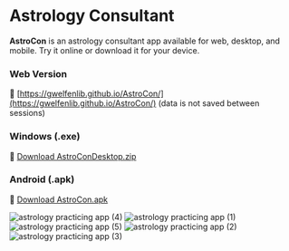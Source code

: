 # Astrology Consultant

**AstroCon** is an astrology consultant app available for web, desktop, and mobile. Try it online or download it for your device.

### Web Version

🔗 [https://gwelfenlib.github.io/AstroCon/](https://gwelfenlib.github.io/AstroCon/) (data is not saved between sessions)

### Windows (.exe)

🔗 [Download AstroConDesktop.zip](https://github.com/gwelfenlib/Astrology-Consultant-app/raw/refs/heads/main/Desktop/AstroConDesktop.zip)

### Android (.apk)

🔗 [Download AstroCon.apk](https://github.com/gwelfenlib/Astrology-Consultant-app/raw/refs/heads/main/Mobile/AstroCon.apk)

![astrology practicing app (4)](https://github.com/user-attachments/assets/cabb3bb0-aa9a-4626-9734-f3678d2ae7a1)
![astrology practicing app (1)](https://github.com/user-attachments/assets/8972b335-2e10-4542-842d-326c583667a7)
![astrology practicing app (5)](https://github.com/user-attachments/assets/b4c177ec-e214-4bd2-ba05-5530a98fd0d6)
![astrology practicing app (2)](https://github.com/user-attachments/assets/de3ba575-14c7-4cb1-8b96-717e81eeb27c)
![astrology practicing app (3)](https://github.com/user-attachments/assets/33db89d5-8ca6-43f6-b7be-638db19ed559)
